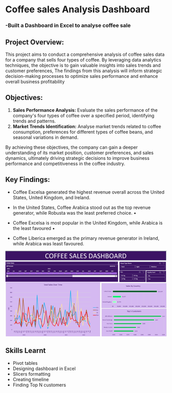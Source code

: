 # Coffee sales Analysis Dashboard
### -Built a Dashboard in Excel to analyse coffee sale
## Project Overview:
This project aims to conduct a comprehensive analysis of coffee sales data for a company that sells four types of coffee. By leveraging data analytics techniques, the objective is to gain valuable insights into sales trends and customer preferences, The findings from this analysis will inform strategic decision-making processes to optimize sales performance and enhance overall business profitability
## Objectives:
1.	**Sales Performance Analysis:** Evaluate the sales performance of the company's four types of coffee over a specified period, identifying trends and patterns.
2.	**Market Trends Identification:** Analyse market trends related to coffee consumption, preferences for different types of coffee beans, and seasonal variations in demand.

By achieving these objectives, the company can gain a deeper understanding of its market position, customer preferences, and sales dynamics, ultimately driving strategic decisions to improve business performance and competitiveness in the coffee industry.

## Key Findings:
-	Coffee Excelsa generated the highest revenue overall across the United States, United Kingdom, and Ireland.
*	In the United States, Coffee Arabica stood out as the top revenue generator, while Robusta was the least preferred choice. • 
+	Coffee Excelsa is most popular in the United Kingdom, while Arabica is the least favoured •
-	Coffee Liberica emerged as the primary revenue generator in Ireland, while Arabica was least favoured.

![image](https://github.com/msunith/Coffe_Sale_Analysis_Excel/blob/main/coffeesale.png)

## Skills Learnt
- Pivot tables
-	Designing dashboard in Excel
-	Slicers formatting
-	Creating timeline 
-	Finding Top N customers





